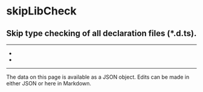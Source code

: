 <!-- Important! Do not modify comment blocks. They are necessary for the transformer to work properly -->

<!-- title -->
# skipLibCheck

<!-- shortDescription -->
Skip type checking of all declaration files (*.d.ts).
---

<!-- extendedDescription -->

---

<!-- references -->
- []()
- []()
---

<!-- footer -->
The data on this page is available as a JSON object. Edits can be made in either JSON or here in Markdown.
